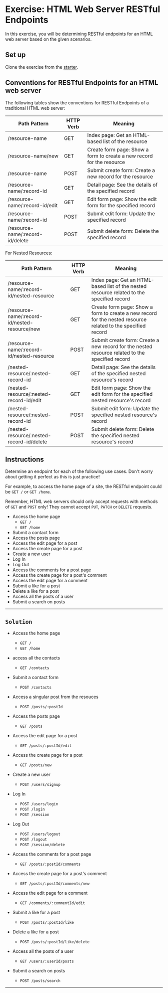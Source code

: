 # Exercise: HTML Web Server RESTful Endpoints

In this exercise, you will be determining RESTful endpoints for an HTML web
server based on the given scenarios.

## Set up

Clone the exercise from the [starter].

## Conventions for RESTful Endpoints for an HTML web server

The following tables show the conventions for RESTful Endpoints of a traditional
HTML web server:

| Path Pattern                     | HTTP Verb | Meaning                                                               |
| -------------------------------- | --------- | --------------------------------------------------------------------- |
| /resource-name                   | GET       | Index page: Get an HTML-based list of the resource                    |
| /resource-name/new               | GET       | Create form page: Show a form to create a new record for the resource |
| /resource-name                   | POST      | Submit create form: Create a new record for the resource              |
| /resource-name/:record-id        | GET       | Detail page: See the details of the specified record                  |
| /resource-name/:record-id/edit   | GET       | Edit form page: Show the edit form for the specified record           |
| /resource-name/:record-id        | POST      | Submit edit form: Update the specified record                         |
| /resource-name/:record-id/delete | POST      | Submit delete form: Delete the specified record                       |

For Nested Resources:

| Path Pattern                                  | HTTP Verb | Meaning                                                                                                      |
| --------------------------------------------- | --------- | ------------------------------------------------------------------------------------------------------------ |
| /resource-name/:record-id/nested-resource     | GET       | Index page: Get an HTML-based list of the nested resource related to the specified record                    |
| /resource-name/:record-id/nested-resource/new | GET       | Create form page: Show a form to create a new record for the nested resource related to the specified record |
| /resource-name/:record-id/nested-resource     | POST      | Submit create form: Create a new record for the nested resource related to the specified record              |
| /nested-resource/:nested-record-id            | GET       | Detail page: See the details of the specified nested resource's record                                       |
| /nested-resource/:nested-record-id/edit       | GET       | Edit form page: Show the edit form for the specified nested resource's record                                |
| /nested-resource/:nested-record-id            | POST      | Submit edit form: Update the specified nested resource's record                                              |
| /nested-resource/:nested-record-id/delete     | POST      | Submit delete form: Delete the specified nested resource's record                                            |

## Instructions

Determine an endpoint for each of the following use cases. Don't worry about
getting it perfect as this is just practice!

For example, to access the home page of a site, the RESTful endpoint could be
`GET /` or `GET /home`.

Remember, HTML web servers should only accept requests with methods of `GET` and
`POST` only! They cannot accept `PUT`, `PATCH` or `DELETE` requests.

- Access the home page
  - `GET /`
  - `GET /home`
- Submit a contact form
- Access the posts page
- Access the edit page for a post
- Access the create page for a post
- Create a new user
- Log In
- Log Out
- Access the comments for a post page
- Access the create page for a post's comment
- Access the edit page for a comment
- Submit a like for a post
- Delete a like for a post
- Access all the posts of a user
- Submit a search on posts

---

## `Solution`

- Access the home page
  - `GET /`
  - `GET /home`

- access all the contacts
  - `GET /contacts`

- Submit a contact form
  - `POST /contacts`
  
- Access a singular post from the resouces
  - `POST /posts/:postId`

- Access the posts page
  - `GET /posts`

- Access the edit page for a post
  - `GET /posts/:postId/edit`

- Access the create page for a post
  - `GET /posts/new`

- Create a new user
  - `POST /users/signup`

- Log In
  - `POST /users/login`
  - `POST /login`
  - `POST /session`

- Log Out
  - `POST /users/logout`
  - `POST /logout`
  - `POST /session/delete`
  
- Access the comments for a post page
  - `GET /posts/:postId/comments`

- Access the create page for a post's comment
  - `GET /posts/:postId/comments/new`

- Access the edit page for a comment
  - `GET /comments/:commentId/edit`

- Submit a like for a post
  - `POST /posts/:postId/like`

- Delete a like for a post
  - `POST /posts/:postId/like/delete`

- Access all the posts of a user
  - `GET /users/:userId/posts`

- Submit a search on posts
  - `POST /posts/search`

---

[starter]: https://github.com/appacademy/practice-for-week-08-html-web-server-restful-endpoints